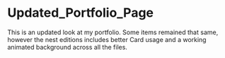 # Updated_Portfolio_Page

This is an updated look at my portfolio. Some items remained that same, however the nest editions includes better Card usage and a working animated background across all the files.